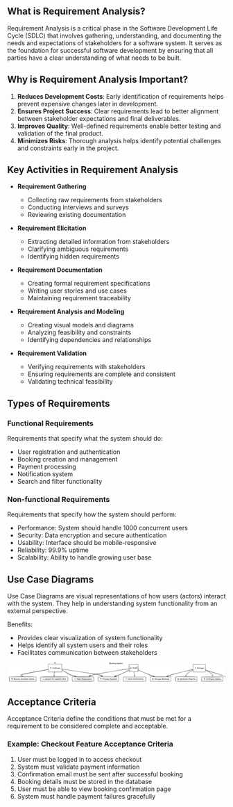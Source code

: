 ## What is Requirement Analysis?
Requirement Analysis is a critical phase in the Software Development Life Cycle (SDLC) that involves gathering, understanding, and documenting the needs and expectations of stakeholders for a software system. It serves as the foundation for successful software development by ensuring that all parties have a clear understanding of what needs to be built.

## Why is Requirement Analysis Important?
1. **Reduces Development Costs**: Early identification of requirements helps prevent expensive changes later in development.
2. **Ensures Project Success**: Clear requirements lead to better alignment between stakeholder expectations and final deliverables.
3. **Improves Quality**: Well-defined requirements enable better testing and validation of the final product.
4. **Minimizes Risks**: Thorough analysis helps identify potential challenges and constraints early in the project.

## Key Activities in Requirement Analysis
* **Requirement Gathering**
  - Collecting raw requirements from stakeholders
  - Conducting interviews and surveys
  - Reviewing existing documentation
  
* **Requirement Elicitation**
  - Extracting detailed information from stakeholders
  - Clarifying ambiguous requirements
  - Identifying hidden requirements
  
* **Requirement Documentation**
  - Creating formal requirement specifications
  - Writing user stories and use cases
  - Maintaining requirement traceability
  
* **Requirement Analysis and Modeling**
  - Creating visual models and diagrams
  - Analyzing feasibility and constraints
  - Identifying dependencies and relationships
  
* **Requirement Validation**
  - Verifying requirements with stakeholders
  - Ensuring requirements are complete and consistent
  - Validating technical feasibility

## Types of Requirements

### Functional Requirements
Requirements that specify what the system should do:
* User registration and authentication
* Booking creation and management
* Payment processing
* Notification system
* Search and filter functionality

### Non-functional Requirements
Requirements that specify how the system should perform:
* Performance: System should handle 1000 concurrent users
* Security: Data encryption and secure authentication
* Usability: Interface should be mobile-responsive
* Reliability: 99.9% uptime
* Scalability: Ability to handle growing user base

## Use Case Diagrams
Use Case Diagrams are visual representations of how users (actors) interact with the system. They help in understanding system functionality from an external perspective.

Benefits:
* Provides clear visualization of system functionality
* Helps identify all system users and their roles
* Facilitates communication between stakeholders

![Booking System Use Case Diagram](alx-booking-uc.png)

## Acceptance Criteria
Acceptance Criteria define the conditions that must be met for a requirement to be considered complete and acceptable.

### Example: Checkout Feature Acceptance Criteria
1. User must be logged in to access checkout
2. System must validate payment information
3. Confirmation email must be sent after successful booking
4. Booking details must be stored in the database
5. User must be able to view booking confirmation page
6. System must handle payment failures gracefully
